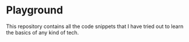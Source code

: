 # Playground

This repository contains all the code snippets that I have tried out to learn the basics of any kind of tech. 
